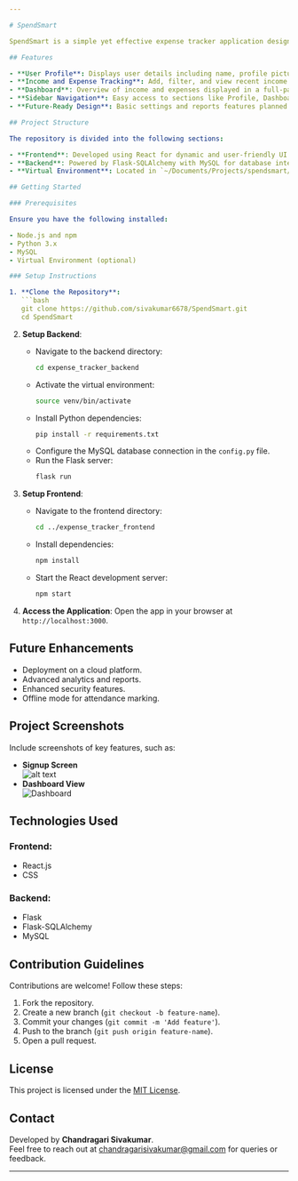 ```yaml
---

# SpendSmart

SpendSmart is a simple yet effective expense tracker application designed to help users manage their income and expenses efficiently. This project is developed as a mini-project for a college internship review, with plans for future enhancements and deployment.

## Features

- **User Profile**: Displays user details including name, profile picture, email, and account balance.
- **Income and Expense Tracking**: Add, filter, and view recent income and expense transactions.
- **Dashboard**: Overview of income and expenses displayed in a full-page format.
- **Sidebar Navigation**: Easy access to sections like Profile, Dashboard, Income, Expenses, Logout, and Categories.
- **Future-Ready Design**: Basic settings and reports features planned for future implementation.

## Project Structure

The repository is divided into the following sections:

- **Frontend**: Developed using React for dynamic and user-friendly UI.
- **Backend**: Powered by Flask-SQLAlchemy with MySQL for database integration.
- **Virtual Environment**: Located in `~/Documents/Projects/spendsmart/expense_tracker_backend/venv`.

## Getting Started

### Prerequisites

Ensure you have the following installed:

- Node.js and npm
- Python 3.x
- MySQL
- Virtual Environment (optional)

### Setup Instructions

1. **Clone the Repository**:
   ```bash
   git clone https://github.com/sivakumar6678/SpendSmart.git
   cd SpendSmart
   ```

2. **Setup Backend**:
   - Navigate to the backend directory:
     ```bash
     cd expense_tracker_backend
     ```
   - Activate the virtual environment:
     ```bash
     source venv/bin/activate
     ```
   - Install Python dependencies:
     ```bash
     pip install -r requirements.txt
     ```
   - Configure the MySQL database connection in the `config.py` file.
   - Run the Flask server:
     ```bash
     flask run
     ```

3. **Setup Frontend**:
   - Navigate to the frontend directory:
     ```bash
     cd ../expense_tracker_frontend
     ```
   - Install dependencies:
     ```bash
     npm install
     ```
   - Start the React development server:
     ```bash
     npm start
     ```

4. **Access the Application**:
   Open the app in your browser at `http://localhost:3000`.

## Future Enhancements

- Deployment on a cloud platform.
- Advanced analytics and reports.
- Enhanced security features.
- Offline mode for attendance marking.

## Project Screenshots

Include screenshots of key features, such as:

- **Signup Screen**  
![alt text](image.png)
- **Dashboard View**  
![Dashboard](link-to-dashboard-image)

## Technologies Used

### Frontend:
- React.js
- CSS

### Backend:
- Flask
- Flask-SQLAlchemy
- MySQL

## Contribution Guidelines

Contributions are welcome! Follow these steps:

1. Fork the repository.
2. Create a new branch (`git checkout -b feature-name`).
3. Commit your changes (`git commit -m 'Add feature'`).
4. Push to the branch (`git push origin feature-name`).
5. Open a pull request.

## License

This project is licensed under the [MIT License](LICENSE).

## Contact

Developed by **Chandragari Sivakumar**.  
Feel free to reach out at [chandragarisivakumar@gmail.com](mailto:chandragarisivakumar@gmail.com) for queries or feedback.

---
```


